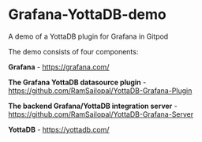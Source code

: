 # Grafana-YottaDB-demo

A demo of a YottaDB plugin for Grafana in Gitpod

The demo consists of four components:

**Grafana** - https://grafana.com/

**The Grafana YottaDB datasource plugin** - https://github.com/RamSailopal/YottaDB-Grafana-Plugin

**The backend Grafana/YottaDB integration server** - https://github.com/RamSailopal/YottaDB-Grafana-Server

**YottaDB** - https://yottadb.com/
